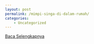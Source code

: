 ```yaml
---
layout: post
permalink: /mimpi-singa-di-dalam-rumah/
categories:
    - Uncategorized
---
```


[Baca Selengkapnya](/08)